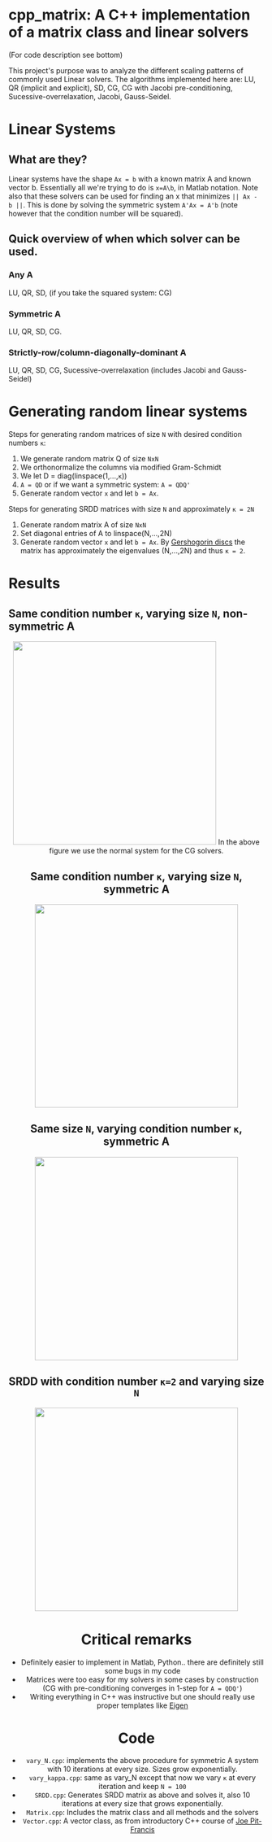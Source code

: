 # cpp_matrix: A C++ implementation of a matrix class and linear solvers 
(For code description see bottom)

This project's purpose was to analyze the different scaling patterns of commonly used Linear solvers.
The algorithms implemented here are: LU, QR (implicit and explicit), SD, CG, CG with Jacobi pre-conditioning, Sucessive-overrelaxation, Jacobi, Gauss-Seidel.

# Linear Systems
## What are they?
Linear systems have the shape `Ax = b` with a known matrix A and known vector b. Essentially all we're trying to do is `x=A\b`, in Matlab notation. Note also that these solvers can be used for finding an x that minimizes `|| Ax - b ||`. This is done by solving the symmetric system `A'Ax = A'b` (note however that the condition number will be squared).

## Quick overview of when which solver can be used.

### Any A

LU, QR, SD, (if you take the squared system: CG)

### Symmetric A

LU, QR, SD, CG.

### Strictly-row/column-diagonally-dominant A

LU, QR, SD, CG, Sucessive-overrelaxation (includes Jacobi and Gauss-Seidel)

# Generating random linear systems

Steps for generating random matrices of size `N` with desired condition numbers `κ`: 
 1. We generate random matrix Q of size `NxN`
 2. We orthonormalize the columns via modified Gram-Schmidt
 3. We let D = diag(linspace(1,...,`κ`))
 4. `A = QD` or if we want a symmetric system: `A = QDQ'`
 5. Generate random vector `x` and let `b = Ax`.
 
Steps for generating SRDD matrices with  size `N` and approximately `κ = 2N`
 1. Generate random matrix A of size `NxN`
 2. Set diagonal entries of A to linspace(N,...,2N)
 3. Generate random vector `x` and let `b = Ax`.
By [Gershogorin discs](https://en.wikipedia.org/wiki/Gershgorin_circle_theorem) the matrix has approximately the eigenvalues (N,...,2N) and thus `κ = 2`.

# Results

## Same condition number `κ`, varying size `N`, non-symmetric A

<div style="text-align:center"><img src="https://user-images.githubusercontent.com/29401818/33230601-6e5347b2-d1de-11e7-93c8-a0e591901fda.png" height ="400">
In the above figure we use the normal system for the CG solvers.

## Same condition number `κ`, varying size `N`, symmetric A

<div style="text-align:center"><img src="https://user-images.githubusercontent.com/29401818/33230603-6e914bf2-d1de-11e7-9e83-02dd4116353b.png" height ="400">

## Same size `N`, varying condition number `κ`, symmetric A

<div style="text-align:center"><img src="https://user-images.githubusercontent.com/29401818/33230600-6e40a4a4-d1de-11e7-8589-9b668874fb42.png" height ="400">

## SRDD with condition number `κ=2` and varying size `N`

<div style="text-align:center"><img src="https://user-images.githubusercontent.com/29401818/33231638-b06f6d94-d1f0-11e7-9d71-5ef02a22e593.png" height ="400">

# Critical remarks
 * Definitely easier to implement in Matlab, Python.. there are definitely still some bugs in my code
 * Matrices were too easy for my solvers in some cases by construction (CG with pre-conditioning converges in 1-step for `A = QDQ'`)
 * Writing everything in C++ was instructive but one should really use proper templates like [Eigen](http://eigen.tuxfamily.org/index.php?title=Main_Page)
 
# Code
 * `vary_N.cpp`: implements the above procedure for symmetric A system with 10 iterations at every size. Sizes grow exponentially.
 * `vary_kappa.cpp`: same as vary_N except that now we vary `κ` at every iteration and keep `N = 100`
 * `SRDD.cpp`: Generates SRDD matrix as above and solves it, also 10 iterations at every size that grows exponentially. 
 * `Matrix.cpp`: Includes the matrix class and all methods and the solvers
 * `Vector.cpp`: A vector class, as from introductory C++ course of [Joe Pit-Francis](https://www.cs.ox.ac.uk/people/joe.pitt-francis/)
